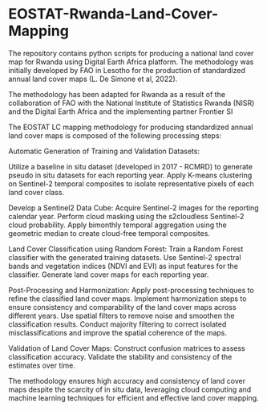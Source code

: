 # EOSTAT-Rwanda-Land-Cover-Mapping
The repository contains python scripts for producing a national land cover map for Rwanda using Digital Earth Africa platform.  The  methodology was initially developed by FAO in Lesotho for the production of standardized annual land cover maps (L. De Simone et al, 2022). 

The methodology has been adapted for Rwanda as a result of the collaboration of FAO with the National Institute of Statistics Rwanda (NISR) and the Digital Earth Africa and the implementing partner Frontier SI

The EOSTAT LC mapping methodology for producing standardized annual land cover maps is composed of the following processing steps:

Automatic Generation of Training and Validation Datasets:

Utilize a baseline in situ dataset (developed in 2017 - RCMRD) to generate pseudo in situ datasets for each reporting year. Apply K-means clustering on Sentinel-2 temporal composites to isolate representative pixels of each land cover class.

Develop a Sentinel2 Data Cube:
Acquire Sentinel-2 images for the reporting calendar year.
Perform cloud masking using the s2cloudless Sentinel-2 cloud probability.
Apply bimonthly temporal aggregation using the geometric median to create cloud-free temporal composites.

Land Cover Classification using Random Forest:
Train a Random Forest classifier with the generated training datasets.
Use Sentinel-2 spectral bands and vegetation indices (NDVI and EVI) as input features for the classifier.
Generate land cover maps for each reporting year.

Post-Processing and Harmonization:
Apply post-processing techniques to refine the classified land cover maps.
Implement harmonization steps to ensure consistency and comparability of the land cover maps across different years.
Use spatial filters to remove noise and smoothen the classification results.
Conduct majority filtering to correct isolated misclassifications and improve the spatial coherence of the maps.

Validation of Land Cover Maps:
Construct confusion matrices to assess classification accuracy.
Validate the stability and consistency of the estimates over time.

The methodology ensures high accuracy and consistency of land cover maps despite the scarcity of in situ data, leveraging cloud computing and machine learning techniques for efficient and effective land cover mapping. 
